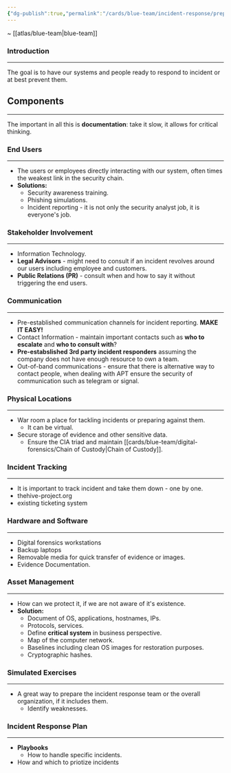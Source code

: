 ```yaml
---
{"dg-publish":true,"permalink":"/cards/blue-team/incident-response/preparation/"}
---
```


~ [[atlas/blue-team\|blue-team]]
### Introduction
---
The goal is to have our systems and people ready to respond to incident or at best prevent them.
## Components
---
The important in all this is **documentation**: take it slow, it allows for critical thinking.
### End Users
---
- The users or employees directly interacting with our system, often times the weakest link in the security chain.
- **Solutions:**
	- Security awareness training.
	- Phishing simulations.
	- Incident reporting - it is not only the security analyst job, it is everyone's job.
### Stakeholder Involvement
---
- Information Technology.
- **Legal Advisors** - might need to consult if an incident revolves around our users including employee and customers.
- **Public Relations (PR)** - consult when and how to say it without triggering the end users.
### Communication
---
- Pre-established communication channels for incident reporting. **MAKE IT EASY!**
- Contact Information - maintain important contacts such as **who to escalate** and **who to consult with**?
- **Pre-estabslished 3rd party incident responders** assuming the company does not have enough resource to own a team.
- Out-of-band communications - ensure that there is alternative way to contact people, when dealing with APT ensure the security of communication such as telegram or signal.
### Physical Locations
---
- War room a place for tackling incidents or preparing against them. 
	- It can be virtual.
- Secure storage of evidence and other sensitive data.
	- Ensure the CIA triad and maintain [[cards/blue-team/digital-forensics/Chain of Custody\|Chain of Custody]].
### Incident Tracking
---
- It is important to track incident and take them down - one by one.
- thehive-project.org
- existing ticketing system
### Hardware and Software
---
- Digital forensics workstations
- Backup laptops
- Removable media for quick transfer of evidence or images.
- Evidence Documentation.
### Asset Management
---
- How can we protect it, if we are not aware of it's existence.
- **Solution:**
	- Document of OS, applications, hostnames, IPs.
	- Protocols, services.
	- Define **critical system** in business perspective.
	- Map of the computer network.
	- Baselines including clean OS images for restoration purposes.
	- Cryptographic hashes.
### Simulated Exercises
---
- A great way to prepare the incident response team or the overall organization, if it includes them.
	- Identify weaknesses.
### Incident Response Plan
---
- **Playbooks**
	- How to handle specific incidents.
- How and which to priotize incidents

